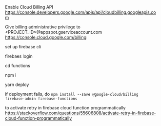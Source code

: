 Enable Cloud Billing API <https://console.developers.google.com/apis/api/cloudbilling.googleapis.com>

Give billing administrative privilege to <PROJECT_ID>@appspot.gserviceaccount.com <https://console.cloud.google.com/billing>

set up firebase cli

firebaes login

cd functions

npm i

yarn deploy

if deployment fails, do
`npm install --save @google-cloud/billing firebase-admin firebase-functions`

to activate retry in firebase cloud function programmatically
<https://stackoverflow.com/questions/55606808/activate-retry-in-firebase-cloud-function-programmatically>
